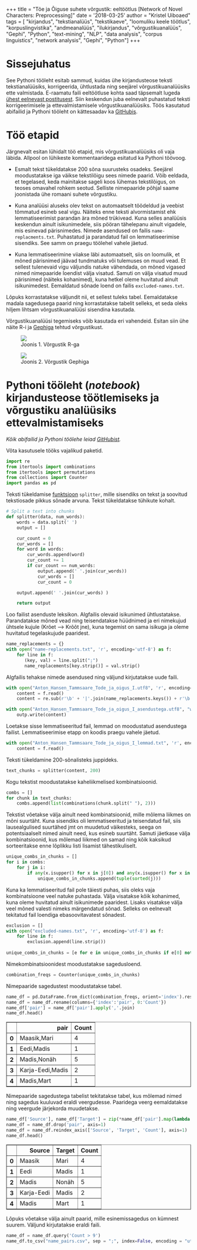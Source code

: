 +++
title = "Tõe ja Õiguse suhete võrgustik: eeltöötlus [Network of Novel Characters: Preprocessing]"
date = '2018-03-25'
author = "Kristel Uiboaed"
tags = [
  "kirjandus",
  "tekstianalüüs",
  "tekstikaeve",
  "loomuliku keele töötlus",
  "korpuslingvistika",
  "andmeanalüüs",
  "ilukirjandus",
  "võrgustikuanalüüs",
  "Gephi",
  "Python",
  "text-mining",
  "NLP",
  "data analysis",
  "corpus linguistics",
  "network analysis",
  "Gephi",
  "Python"]
+++

# Sissejuhatus

See Pythoni tööleht esitab sammud, kuidas ühe kirjandusteose teksti tekstianalüüsiks, korrigeerida, ühtlustada ning seejärel võrgustikuanalüüsiks ette valmistada. E-raamatu faili eeltöötluse kohta saad täpsemalt lugeda [ühest eelnevast postitusest](http://www.tekstikaeve.ee/blog/2017-10-25-kirjandusteoste-automaatanalyys/). Siin keskendun juba eelnevalt puhastatud teksti korrigeerimisele ja ettevalmistamisele võrgustikuanalüüsiks. Töös kasutatud abifailid ja Pythoni tööleht on kättesaadav ka [GitHubis](https://github.com/kristel-/Preprocessing-of-a-novel-for-network-analysis).

# Töö etapid

Järgnevalt esitan lühidalt töö etapid, mis võrgustikuanalüüsiks oli vaja läbida. Allpool on lühikeste kommentaaridega esitatud ka Pythoni töövoog.

- Esmalt tekst tükeldatakse 200 sõna suurusteks osadeks. Seejärel moodustatakse iga väikse tekstilõigu sees nimede paarid. Võib eeldada, et tegelased, keda mainitakse sageli koos lühemas tekstilõigus, on teoses omavahel rohkem seotud. Selliste nimepaaride põhjal saame joonistada ühe romaani suhete võrgustiku.

- Kuna analüüsi aluseks olev tekst on automaatselt töödeldud ja veebist tõmmatud esineb seal vigu. Näiteks enne teksti alvormistamist ehk lemmatiseerimist parandan ära mõned trükivead. Kuna selles analüüsis keskendun ainult isikunimedele, siis pööran tähelepanu ainult vigadele, mis esinevad pärisnimedes. Nimede asendused on failis `name-replacments.txt`. Puhastatud ja parandatud fail on lemmatiseerimise sisendiks. See samm on praegu töölehel vahele jäetud.

- Kuna lemmatiseerimine viiakse läbi automaatselt, siis on loomulik, et mõned pärisnimed jäävad tundmatuks või tulemuses on muud vead. Et sellest tulenevaid vigu väljundis natuke vähendada, on mõned vigased nimed nimepaaride loendist välja visatud. Samuti on välja visatud muud pärisnimed (näiteks kohanimed), kuna hetkel oleme huvitatud ainult isikunimedest. Eemaldatud sõnade loend on failis `excluded-names.txt`.

Lõpuks korrastatakse väljundit nii, et sellest tuleks tabel. Eemaldatakse madala sagedusega paarid ning korrastatakse tabelit selleks, et seda oleks hiljem lihtsam võrgustikuanalüüsi sisendina kasutada.

Võrgustikuanalüüsi tegemiseks võib kasutada eri vahendeid. Esitan siin ühe näite R-i ja [Gephiga](https://gephi.org/) tehtud võrgustikust.

<figure><img src='/img/Tode-ja-Oigus-vorgustik-R.png'><figcaption>Joonis 1. Võrgustik R-ga</figcaption></figure>
<figure><img src='/img/Tode-ja-Oigus-vorgustik-Gephi-2.png'><figcaption>Joonis 2. Võrgustik Gephiga</figcaption></figure>



# Pythoni tööleht (*notebook*) kirjandusteose töötlemiseks ja võrgustiku analüüsiks ettevalmistamiseks

*Kõik abifailid ja Pythoni töölehe leiad [GitHubist](https://github.com/kristel-/Preprocessing-of-a-novel-for-network-analysis).*

Võta kasutusele tööks vajalikud paketid.


```python
import re
from itertools import combinations
from itertools import permutations
from collections import Counter
import pandas as pd
```

Teksti tükeldamise [funktsioon](https://github.com/PacktPublishing/Python-Machine-Learning-Cookbook/blob/master/Chapter06/chunking.py) `splitter`, mille sisendiks on tekst ja soovitud tekstiosade pikkus sõnade arvuna. Tekst tükeldatakse tühikute kohalt.


```python
# Split a text into chunks 
def splitter(data, num_words):
    words = data.split(' ')
    output = []

    cur_count = 0
    cur_words = []
    for word in words:
        cur_words.append(word)
        cur_count += 1
        if cur_count == num_words:
            output.append(' '.join(cur_words))
            cur_words = []
            cur_count = 0

    output.append(' '.join(cur_words) )

    return output 
```

Loo failist asenduste leksikon. Algfailis olevaid isikunimed ühtlustatakse. Parandatakse mõned vead ning teisendatakse hüüdnimed ja eri nimekujud ühtsele kujule (Krõet --> Krõõt jne), kuna tegemist on sama isikuga ja oleme huvitatud tegelaskujude paaridest.


```python
name_replacements = {}
with open("name-replacements.txt", 'r', encoding='utf-8') as f:
    for line in f:
       (key, val) = line.split(";")
       name_replacements[key.strip()] = val.strip()
```

Algfailis tehakse nimede asendused ning väljund kirjutatakse uude faili.


```python
with open("Anton_Hansen_Tammsaare_Tode_ja_oigus_I.utf8", 'r', encoding="utf-8") as f:
    content = f.read()
    content = re.sub(r'\b' + '|'.join(name_replacements.keys()) + r'\b', lambda m: name_replacements[m.group(0)], content)

with open("Anton_Hansen_Tammsaare_Tode_ja_oigus_I_asendustega.utf8", "w", encoding = "utf-8") as outp:
    outp.write(content)
```

Loetakse sisse lemmatiseeritud fail, lemmad on moodustatud asendustega failist. Lemmatiseerimise etapp on koodis praegu vahele jäetud.


```python
with open("Anton_Hansen_Tammsaare_Tode_ja_oigus_I_lemmad.txt", 'r', encoding="utf-8") as f:
    content = f.read()
```

Teksti tükeldamine 200-sõnalisteks juppideks.


```python
text_chunks = splitter(content, 200)
```

Kogu tekstist moodustatakse kaheliikmelised kombinatsioonid.


```python
combs = []
for chunk in text_chunks:
    combs.append(list(combinations(chunk.split(" "), 2)))
```

Tekstist võetakse välja ainult need kombinatsioonid, mille mõlema liikmes on mõni suurtäht. Kuna sisendiks oli lemmatiseeritud ja teisendatud fail, siis lausealgulised suurtähed jmt on muudetud väikesteks, seega on potentsiaalselt nimed ainult need, kus esineb suurtäht. Samuti jäetkase välja kombinatsioonid, kus mõlemad liikmed on samad ning kõik kaksikud sorteeritakse enne lõplikku listi lisamist tähestikuliselt.


```python
unique_combs_in_chunks = []
for i in combs:
    for j in i:
        if any(x.isupper() for x in j[0]) and any(x.isupper() for x in j[1]) and j[0] != j[1]:
            unique_combs_in_chunks.append(tuple(sorted(j)))
```

Kuna ka lemmatiseeritud fail pole täiesti puhas, siis oleks vaja kombinatsioone veel natuke puhastada. Välja visatakse kõik kohanimed, kuna oleme huvitatud ainult isikunimede paaridest. Lisaks visatakse välja veel mõned valesti nimeks märgendatud sõnad. Selleks on eelnevalt tekitatud fail loendiga ebasoovitavatest sõnadest.


```python
exclusion = []
with open("excluded-names.txt", 'r', encoding='utf-8') as f:
    for line in f:
        exclusion.append(line.strip())
        
unique_combs_in_chunks = [e for e in unique_combs_in_chunks if e[0] not in exclusion and e[1] not in exclusion]
```

Nimekombinatsioonidest moodustatakse sagedusloend.


```python
combination_freqs = Counter(unique_combs_in_chunks)
```

Nimepaaride sagedustest moodustatakse tabel.


```python
name_df = pd.DataFrame.from_dict(combination_freqs, orient='index').reset_index()
name_df = name_df.rename(columns={'index':'pair', 0:'Count'})
name_df['pair'] = name_df['pair'].apply(','.join)
name_df.head()
```




<div>
<table border="1" class="dataframe">
  <thead>
    <tr style="text-align: right;">
      <th></th>
      <th>pair</th>
      <th>Count</th>
    </tr>
  </thead>
  <tbody>
    <tr>
      <th>0</th>
      <td>Maasik,Mari</td>
      <td>4</td>
    </tr>
    <tr>
      <th>1</th>
      <td>Eedi,Madis</td>
      <td>1</td>
    </tr>
    <tr>
      <th>2</th>
      <td>Madis,Nonäh</td>
      <td>5</td>
    </tr>
    <tr>
      <th>3</th>
      <td>Karja-Eedi,Madis</td>
      <td>2</td>
    </tr>
    <tr>
      <th>4</th>
      <td>Madis,Mart</td>
      <td>1</td>
    </tr>
  </tbody>
</table>
</div>



Nimepaaride sagedustega tabelist tekitatakse tabel, kus mõlemad nimed ning sagedus kuuluvad eraldi veergudesse. Paaridega veerg eemaldatakse ning veergude järjekorda muudetakse.


```python
name_df['Source'], name_df['Target'] = zip(*name_df['pair'].map(lambda x: x.split(',')))
name_df = name_df.drop('pair', axis=1)
name_df = name_df.reindex_axis(['Source', 'Target', 'Count'], axis=1)
name_df.head()
```




<div>
<table border="1" class="dataframe">
  <thead>
    <tr style="text-align: right;">
      <th></th>
      <th>Source</th>
      <th>Target</th>
      <th>Count</th>
    </tr>
  </thead>
  <tbody>
    <tr>
      <th>0</th>
      <td>Maasik</td>
      <td>Mari</td>
      <td>4</td>
    </tr>
    <tr>
      <th>1</th>
      <td>Eedi</td>
      <td>Madis</td>
      <td>1</td>
    </tr>
    <tr>
      <th>2</th>
      <td>Madis</td>
      <td>Nonäh</td>
      <td>5</td>
    </tr>
    <tr>
      <th>3</th>
      <td>Karja-Eedi</td>
      <td>Madis</td>
      <td>2</td>
    </tr>
    <tr>
      <th>4</th>
      <td>Madis</td>
      <td>Mart</td>
      <td>1</td>
    </tr>
  </tbody>
</table>
</div>



Lõpuks võetakse välja ainult paarid, mille esinemissagedus on kümnest suurem. Väljund kirjutatakse eraldi faili.


```python
name_df = name_df.query('Count > 9')
name_df.to_csv("name_pairs.csv", sep = ";", index=False, encoding = "utf-8")
```
